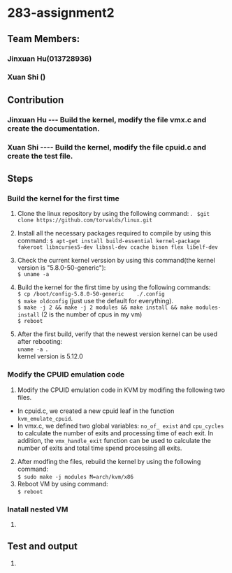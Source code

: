 # 283-assignment2
## Team Members:
### Jinxuan Hu(013728936)
### Xuan Shi ()

## Contribution 
### Jinxuan Hu --- Build the kernel, modify the file vmx.c and create the documentation. 
### Xuan Shi ---- Build the kernel, modify the file cpuid.c and create the test file. 

## Steps
### Build the kernel for the first time

1. Clone  the linux repository by using the following command: .
	` $git clone https://github.com/torvalds/linux.git`
2. Install all the necessary packages required to compile by using this command:
	`$ apt-get install build-essential kernel-package fakeroot libncurses5-dev libssl-dev ccache bison flex libelf-dev` 
3. Check the current kernel verssion by using this command(the kernel version is "5.8.0-50-generic"):  
	 `$ uname -a`
4. Build the kernel for the first time by using the following commands:         
	`$ cp /boot/config-5.8.0-50-generic    ./.config `  
	`$ make oldconfig` (just use the default for everything).   
	`$ make -j 2 && make -j 2 modules && make install && make modules-install` (2 is the number of cpus in my vm)  
	`$ reboot`
	
5. After the first build, verify that the newest version kernel can be used after rebooting:  
	`uname -a `.  
	kernel version is 5.12.0

### Modify the CPUID emulation code
1. Modify the CPUID emulation code in KVM by modifing the following two files. 
*  In cpuid.c, we created a new cpuid leaf in the function `kvm_emulate_cpuid`.  
*  In vmx.c, we defined two global variables: `no_of_ exist` and `cpu_cycles` to calculate the number of exits and processing time of each exit. In addition, the `vmx_handle_exit` function can be used to calculate the number of exits and total time spend processing all exits.
2. After modfing the files, rebuild the kernel by using the following command:   
`$ sudo make -j modules M=arch/kvm/x86` 
3. Reboot VM by using command:  
`$ reboot`

### Inatall nested VM 
1.

## Test and output
1. 


